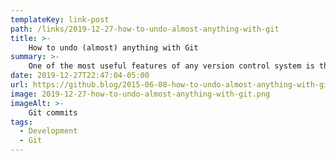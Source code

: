 ```yaml
---
templateKey: link-post
path: /links/2019-12-27-how-to-undo-almost-anything-with-git
title: >-
    How to undo (almost) anything with Git
summary: >-
    One of the most useful features of any version control system is the ability to “undo” your mistakes. In Git, “undo” can mean many slightly different things. When you make a new commit, Git stores a snapshot of your repository at that specific moment in time; later, you can use Git to go back to an earlier version of your project. 
date: 2019-12-27T22:47:04-05:00
url: https://github.blog/2015-06-08-how-to-undo-almost-anything-with-git/
image: 2019-12-27-how-to-undo-almost-anything-with-git.png
imageAlt: >-
    Git commits
tags:
  - Development
  - Git
---
```

